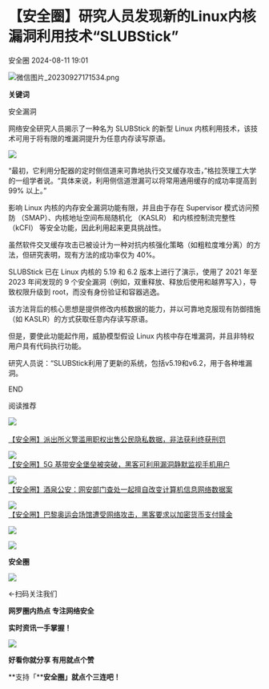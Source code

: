 #  【安全圈】研究人员发现新的Linux内核漏洞利用技术“SLUBStick”   
 安全圈   2024-08-11 19:01  
  
![](https://mmbiz.qpic.cn/sz_mmbiz_png/aBHpjnrGylgOvEXHviaXu1fO2nLov9bZ055v7s8F6w1DD1I0bx2h3zaOx0Mibd5CngBwwj2nTeEbupw7xpBsx27Q/640?wx_fmt=png&from=appmsg "微信图片_20230927171534.png")  
  
  
**关键词**  
  
  
  
安全漏洞  
  
  
网络安全研究人员揭示了一种名为 SLUBStick 的新型 Linux 内核利用技术，该技术可用于将有限的堆漏洞提升为任意内存读写原语。  
  
![](https://mmbiz.qpic.cn/sz_mmbiz_jpg/aBHpjnrGyljAFjGaTVoDVsO6Ig4BVn4gRicBdLQItSb3GkoibSv87LxnBndordqF10kwiaAeia2ib8BiajNNLCbqlOwg/640?wx_fmt=jpeg&from=appmsg "")  
  
“最初，它利用分配器的定时侧信道来可靠地执行交叉缓存攻击，”格拉茨理工大学的一组学者说。“具体来说，利用侧信道泄漏可以将常用通用缓存的成功率提高到 99% 以上。”  
  
影响 Linux 内核的内存安全漏洞功能有限，并且由于存在 Supervisor 模式访问预防 （SMAP）、内核地址空间布局随机化 （KASLR） 和内核控制流完整性 （kCFI） 等安全功能，因此利用起来更具挑战性。  
  
虽然软件交叉缓存攻击已被设计为一种对抗内核强化策略（如粗粒度堆分离）的方法，但研究表明，现有方法的成功率仅为 40%。  
  
SLUBStick 已在 Linux 内核的 5.19 和 6.2 版本上进行了演示，使用了 2021 年至 2023 年间发现的 9 个安全漏洞（例如，双重释放、释放后使用和越界写入），导致权限升级到 root，而没有身份验证和容器逃逸。  
  
该方法背后的核心思想是提供修改内核数据的能力，并以可靠地克服现有防御措施（如 KASLR）的方式获取任意内存读写原语。  
  
但是，要使此功能起作用，威胁模型假设 Linux 内核中存在堆漏洞，并且非特权用户具有代码执行功能。  
  
研究人员说：“SLUBStick利用了更新的系统，包括v5.19和v6.2，用于各种堆漏洞。  
  
  
END  
  
  
阅读推荐  
  
  
![](https://mmbiz.qpic.cn/sz_mmbiz_jpg/aBHpjnrGylgm7BPNz5YicMF3LWPzQfvNGoZ4SIfZ1UMWLJkLkMicDHX5j6HyVq9GUwbc0gaia2wgw7b1S7ZhpicKSA/640?wx_fmt=jpeg&from=appmsg "")  
[](http://mp.weixin.qq.com/s?__biz=MzIzMzE4NDU1OQ==&mid=2652063000&idx=1&sn=bf67cbcf454f238accc31965c6a79a67&chksm=f36e6958c419e04e0cae1c24316f71208a0cbb37f999f92d4d2e877353b4b0d1ad460c9ae6e6&scene=21#wechat_redirect)  
[【安全圈】派出所义警滥用职权出售公民隐私数据，非法获利终获刑罚](http://mp.weixin.qq.com/s?__biz=MzIzMzE4NDU1OQ==&mid=2652063469&idx=1&sn=f9ff449c10fb7acbffc65e0153f7873e&chksm=f36e6aadc419e3bbb9bb9f630e125a12202b8e3d4a86559b977b306cc2a294948cab8601e78b&scene=21#wechat_redirect)  
  
  
  
![](https://mmbiz.qpic.cn/sz_mmbiz_jpg/aBHpjnrGyljGavtOjl55QlW9NVI68g47wd2VA6mmUmnB85ufUQFZLdAzovZ0RCgMJ1ba7IFDVCicP3uAnbGsnww/640?wx_fmt=jpeg "")  
[【安全圈】5G 基带安全堡垒被突破，黑客可利用漏洞静默监视手机用户](http://mp.weixin.qq.com/s?__biz=MzIzMzE4NDU1OQ==&mid=2652063469&idx=2&sn=761374073d1c4cc7b0aac0c05f7eba9f&chksm=f36e6aadc419e3bbda3430219df10f333a8761244e6488cd66c155d24e545c38db5e46f47e3b&scene=21#wechat_redirect)  
  
  
  
![](https://mmbiz.qpic.cn/sz_mmbiz_jpg/aBHpjnrGyljGavtOjl55QlW9NVI68g47710mLUVun5D7RyNHmQGmRB0icSndGxCNSKLK5OSibJFyicSZDe0fibj1sQ/640?wx_fmt=jpeg "")  
[【安全圈】酒泉公安：网安部门查处一起擅自改变计算机信息网络数据案](http://mp.weixin.qq.com/s?__biz=MzIzMzE4NDU1OQ==&mid=2652063469&idx=3&sn=1d07d25d97345e3cc5a33f2a21994a09&chksm=f36e6aadc419e3bbadb3b190493e7844f8ffc9419221f3fbf8b606c4b38d51cead490d7b49ea&scene=21#wechat_redirect)  
  
  
  
![](https://mmbiz.qpic.cn/sz_mmbiz_jpg/aBHpjnrGyljGavtOjl55QlW9NVI68g476EXgSjqvzIxHMGbicoZEBayibLNXwICOf5qn08g1d3psuMh2ibXIicQIVQ/640?wx_fmt=jpeg "")  
[【安全圈】巴黎奥运会场馆遭受网络攻击，黑客要求以加密货币支付赎金](http://mp.weixin.qq.com/s?__biz=MzIzMzE4NDU1OQ==&mid=2652063469&idx=4&sn=1dd61d069f7312797f451a07e616186c&chksm=f36e6aadc419e3bb8ba4a930411977bddc8075079b5f44bc387177014d97e8eafe6ef04ab59e&scene=21#wechat_redirect)  
  
  
  
  
  
  
![](https://mmbiz.qpic.cn/mmbiz_gif/aBHpjnrGylgeVsVlL5y1RPJfUdozNyCEft6M27yliapIdNjlcdMaZ4UR4XxnQprGlCg8NH2Hz5Oib5aPIOiaqUicDQ/640?wx_fmt=gif "")  
  
  
  
![](https://mmbiz.qpic.cn/mmbiz_png/aBHpjnrGylgeVsVlL5y1RPJfUdozNyCEDQIyPYpjfp0XDaaKjeaU6YdFae1iagIvFmFb4djeiahnUy2jBnxkMbaw/640?wx_fmt=png "")  
  
**安全圈**  
  
![](https://mmbiz.qpic.cn/mmbiz_gif/aBHpjnrGylgeVsVlL5y1RPJfUdozNyCEft6M27yliapIdNjlcdMaZ4UR4XxnQprGlCg8NH2Hz5Oib5aPIOiaqUicDQ/640?wx_fmt=gif "")  
  
  
←扫码关注我们  
  
**网罗圈内热点 专注网络安全**  
  
**实时资讯一手掌握！**  
  
  
![](https://mmbiz.qpic.cn/mmbiz_gif/aBHpjnrGylgeVsVlL5y1RPJfUdozNyCE3vpzhuku5s1qibibQjHnY68iciaIGB4zYw1Zbl05GQ3H4hadeLdBpQ9wEA/640?wx_fmt=gif "")  
  
**好看你就分享 有用就点个赞**  
  
**支持「****安全圈」就点个三连吧！**  
  
